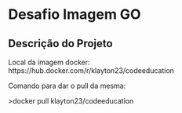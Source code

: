 # Desafio Imagem GO

## Descrição do Projeto
<p>Local da imagem docker: https://hub.docker.com/r/klayton23/codeeducation</p>
<p>Comando para dar o pull da mesma: </p>
>docker pull klayton23/codeeducation
